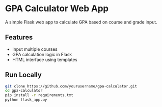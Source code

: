# GPA Calculator Web App

A simple Flask web app to calculate GPA based on course and grade input.

## Features
- Input multiple courses
- GPA calculation logic in Flask
- HTML interface using templates

## Run Locally

```bash
git clone https://github.com/yourusername/gpa-calculator.git
cd gpa-calculator
pip install -r requirements.txt
python flask_app.py
